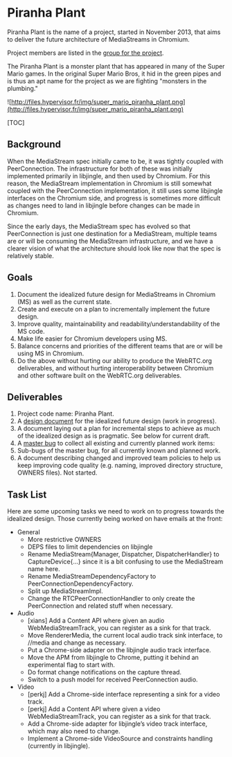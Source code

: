 # Piranha Plant

Piranha Plant is the name of a project, started in November 2013, that aims to
deliver the future architecture of MediaStreams in Chromium.

Project members are listed in the
[group for the project](https://groups.google.com/a/chromium.org/forum/#!members/piranha-plant).

The Piranha Plant is a monster plant that has appeared in many of the Super
Mario games. In the original Super Mario Bros, it hid in the green pipes and is
thus an apt name for the project as we are fighting "monsters in the plumbing."

![http://files.hypervisor.fr/img/super_mario_piranha_plant.png](http://files.hypervisor.fr/img/super_mario_piranha_plant.png)

[TOC]

## Background

When the MediaStream spec initially came to be, it was tightly coupled with
PeerConnection. The infrastructure for both of these was initially implemented
primarily in libjingle, and then used by Chromium. For this reason, the
MediaStream implementation in Chromium is still somewhat coupled with the
PeerConnection implementation, it still uses some libjingle interfaces on the
Chromium side, and progress is sometimes more difficult as changes need to land
in libjingle before changes can be made in Chromium.

Since the early days, the MediaStream spec has evolved so that PeerConnection is
just one destination for a MediaStream, multiple teams are or will be consuming
the MediaStream infrastructure, and we have a clearer vision of what the
architecture should look like now that the spec is relatively stable.

## Goals

1.  Document the idealized future design for MediaStreams in Chromium (MS) as
    well as the current state.
1.  Create and execute on a plan to incrementally implement the future design.
1.  Improve quality, maintainability and readability/understandability of the MS
    code.
1.  Make life easier for Chromium developers using MS.
1.  Balance concerns and priorities of the different teams that are or will be
    using MS in Chromium.
1.  Do the above without hurting our ability to produce the WebRTC.org
    deliverables, and without hurting interoperability between Chromium and
    other software built on the WebRTC.org deliverables.

## Deliverables

1.  Project code name: Piranha Plant.
1.  A [design document](http://www.chromium.org/developers/design-documents/idealized-mediastream-design)
    for the idealized future design (work in progress).
1.  A document laying out a plan for incremental steps to achieve as much of the
    idealized design as is pragmatic. See below for current draft.
1.  A [master bug](https://crbug.com/323223) to collect all existing and
    currently planned work items:
1.  Sub-bugs of the master bug, for all currently known and planned work.
1.  A document describing changed and improved team policies to help us keep
    improving code quality (e.g. naming, improved directory structure, OWNERS
    files). Not started.

## Task List

Here are some upcoming tasks we need to work on to progress towards the
idealized design. Those currently being worked on have emails at the front:

*   General
    *   More restrictive OWNERS
    *   DEPS files to limit dependencies on libjingle
    *   Rename MediaStream{Manager, Dispatcher, DispatcherHandler} to
        CaptureDevice{...} since it is a bit confusing to use the MediaStream
        name here.
    *   Rename MediaStreamDependencyFactory to PeerConnectionDependencyFactory.
    *   Split up MediaStreamImpl.
    *   Change the RTCPeerConnectionHandler to only create the PeerConnection
        and related stuff when necessary.
*   Audio
    *   [xians] Add a Content API where given an audio WebMediaStreamTrack, you
        can register as a sink for that track.
    *   Move RendererMedia, the current local audio track sink interface, to
        //media and change as necessary.
    *   Put a Chrome-side adapter on the libjingle audio track interface.
    *   Move the APM from libjingle to Chrome, putting it behind an experimental
        flag to start with.
    *   Do format change notifications on the capture thread.
    *   Switch to a push model for received PeerConnection audio.
*   Video
    *   [perkj] Add a Chrome-side interface representing a sink for a video
        track.
    *   [perkj] Add a Content API where given a video WebMediaStreamTrack, you
        can register as a sink for that track.
    *   Add a Chrome-side adapter for libjingle’s video track interface, which
        may also need to change.
    *   Implement a Chrome-side VideoSource and constraints handling (currently
        in libjingle).
